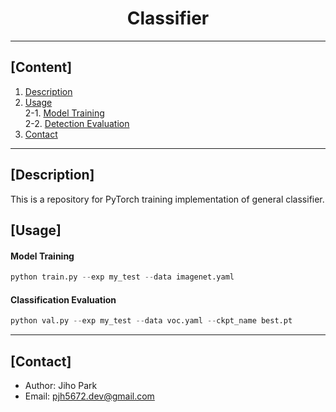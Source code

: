 # <div align="center">Classifier</div>

---

## [Content]
1. [Description](#description)   
2. [Usage](#usage)  
2-1. [Model Training](#model-training)  
2-2. [Detection Evaluation](#detection-evaluation)  
3. [Contact](#contact)   

---

## [Description]

This is a repository for PyTorch training implementation of general classifier.    



## [Usage]


#### Model Training 

```python
python train.py --exp my_test --data imagenet.yaml
```


#### Classification Evaluation

```python
python val.py --exp my_test --data voc.yaml --ckpt_name best.pt
```



---
## [Contact]
- Author: Jiho Park  
- Email: pjh5672.dev@gmail.com  